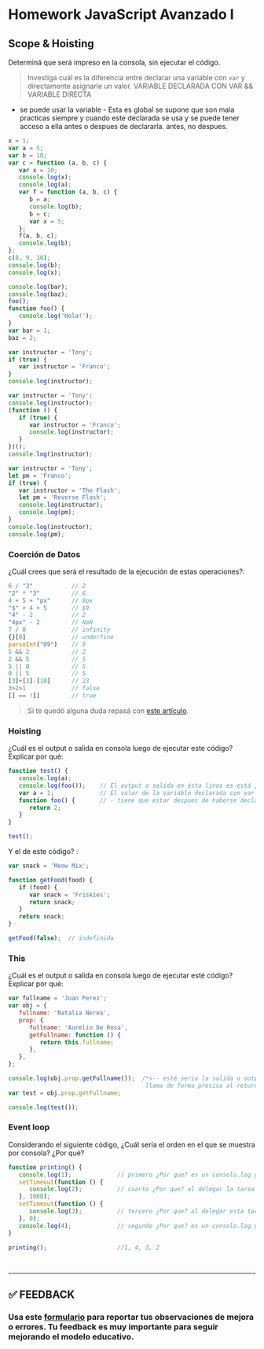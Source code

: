 # Homework JavaScript Avanzado I

## Scope & Hoisting

Determiná que será impreso en la consola, sin ejecutar el código.

> Investiga cuál es la diferencia entre declarar una variable con `var` y directamente asignarle un valor. 
   VARIABLE DECLARADA CON VAR     &&     VARIABLE DIRECTA
   - se puede usar la variable         - Esta es global se supone que son mala practicas
   siempre y cuando este declarada       se usa y se puede tener acceso a ella antes o despues de declararla. 
   antes, no despues.                                   
```javascript
x = 1;
var a = 5;
var b = 10;
var c = function (a, b, c) {
   var x = 10;
   console.log(x);
   console.log(a);
   var f = function (a, b, c) {
      b = a;
      console.log(b);
      b = c;
      var x = 5;
   };
   f(a, b, c);
   console.log(b);
};
c(8, 9, 10);
console.log(b);
console.log(x);
```

```javascript
console.log(bar);
console.log(baz);
foo();
function foo() {
   console.log('Hola!');
}
var bar = 1;
baz = 2;
```

```javascript
var instructor = 'Tony';
if (true) {
   var instructor = 'Franco';
}
console.log(instructor);
```

```javascript
var instructor = 'Tony';
console.log(instructor);
(function () {
   if (true) {
      var instructor = 'Franco';
      console.log(instructor);
   }
})();
console.log(instructor);
```

```javascript
var instructor = 'Tony';
let pm = 'Franco';
if (true) {
   var instructor = 'The Flash';
   let pm = 'Reverse Flash';
   console.log(instructor);
   console.log(pm);
}
console.log(instructor);
console.log(pm);
```

### Coerción de Datos

¿Cuál crees que será el resultado de la ejecución de estas operaciones?:

```javascript
6 / "3"           // 2
"2" * "3"         // 6
4 + 5 + "px"      // 9px
"$" + 4 + 5       // $9
"4" - 2           // 2
"4px" - 2         // NaN
7 / 0             // infinity
{}[0]             // underfine
parseInt("09")    // 9
5 && 2            // 2
2 && 5            // 5
5 || 0            // 5
0 || 5            // 5
[3]+[3]-[10]      // 23
3>2>1             // false
[] == ![]         // true
```

> Si te quedó alguna duda repasá con [este artículo](http://javascript.info/tutorial/object-conversion).

### Hoisting

¿Cuál es el output o salida en consola luego de ejecutar este código? Explicar por qué:

```javascript
function test() {   
   console.log(a);        
   console.log(foo());    // El output o salida en ésta linea es está ¿porque?
   var a = 1;             // El valor de la variable declarada con var no puede estar antes sin ser declarada.
   function foo() {       // - tiene que estar despues de haberse declarado por que el resultado es undefined. 
      return 2;
   }
}

test();
```

Y el de este código? :

```javascript
var snack = 'Meow Mix';

function getFood(food) {
   if (food) {
      var snack = 'Friskies';
      return snack;
   }
   return snack;
}

getFood(false);  // indefinida
```

### This

¿Cuál es el output o salida en consola luego de ejecutar esté código? Explicar por qué:

```javascript
var fullname = 'Juan Perez';
var obj = {
   fullname: 'Natalia Nerea',
   prop: {
      fullname: 'Aurelio De Rosa',
      getFullname: function () {
         return this.fullname;
      },
   },
};

console.log(obj.prop.getFullname());  /*<-- esté seria la salida o output ¿Por que? al ejecutarse Javascrip, console.log(obj.prop.getFullname())
                                       llama de forma presisa al return this.fullname dando el valor el fullname: 'Aurelio De Rosa' y no otro */
var test = obj.prop.getFullname;

console.log(test());                  
```

### Event loop

Considerando el siguiente código, ¿Cuál sería el orden en el que se muestra por consola? ¿Por qué?

```javascript
function printing() {
   console.log(1);             // primero ¿Por que? es un consolo.log y javascrip comienza a leer de arriba a bajo ademas no delega la tarea.
   setTimeout(function () {
      console.log(2);          // cuarto ¿Por que? al delegar la tarea es la ultima en entregarse ya que el setTimeout lo limita a espera..
   }, 1000);
   setTimeout(function () {
      console.log(3);          // tercero ¿Por que? al delegar esta tarea es la primera en estregar
   }, 0);
   console.log(4);             // segundo ¿Por que? es un consolo.log y no tiene que esperar como los setTimeout.
}

printing();                    //1, 4, 3, 2            
```

</br >

---

## **✅ FEEDBACK**

### Usa este [**formulario**](https://docs.google.com/forms/d/e/1FAIpQLSe1MybH_Y-xcp1RP0jKPLndLdJYg8cwyHkSb9MwSrEjoxyzWg/viewform) para reportar tus observaciones de mejora o errores. Tu feedback es muy importante para seguir mejorando el modelo educativo.
